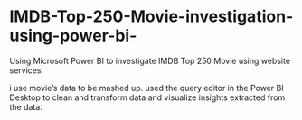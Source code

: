 # IMDB-Top-250-Movie-investigation-using-power-bi-
Using Microsoft Power BI to investigate IMDB  Top 250 Movie using website services.

 i use movie’s data to be mashed up. used the query editor in the Power BI Desktop to clean and transform data and visualize insights extracted from the data.
